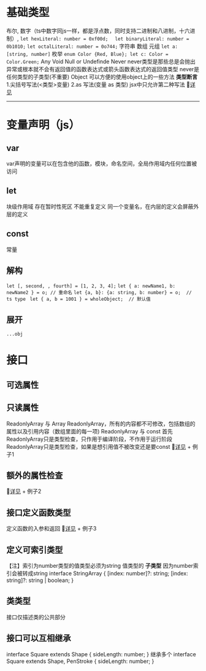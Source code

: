# 基础类型
布尔,
数字（ts中数字同js一样，都是浮点数，同时支持二进制和八进制，十六进制）,
`let hexLiteral: number = 0xf00d;  `
`let binaryLiteral: number = 0b1010;`
`let octalLiteral: number = 0o744;`
字符串
数组
元组
`let a: [string, number]`
枚举
`enum Color {Red, Blue}; let c: Color = Color.Green;`
Any
Void
Null or Undefinde
Never
never类型是那些总是会抛出异常或根本就不会有返回值的函数表达式或箭头函数表达式的返回值类型
never是任何类型的子类型(不重要)
Object
可以方便的使用object上的一些方法
**类型断言**
1.尖括号写法(<类型>变量)
2.as 写法(变量 as 类型) 
jsx中只允许第二种写法
🌰[详见](./docsTS/baseTS.ts)

***

# 变量声明（js）
## var
var声明的变量可以在包含他的函数，模块，命名空间，全局作用域内任何位置被访问
## let
块级作用域
存在暂时性死区
不能重复定义
同一个变量名，在内层的定义会屏蔽外层的定义
## const
常量
## 解构
`let [, second, , fourth] = [1, 2, 3, 4];`
`let { a: newName1, b: newName2 } = o; // 重命名` 
`let {a, b}: {a: string, b: number} = o;  // ts type`
` let { a, b = 1001 } = wholeObject;  // 默认值`
## 展开
`...obj`
# 接口
## 可选属性
## 只读属性
ReadonlyArray<T> 与 Array<T>
ReadonlyArray，所有的内容都不可修改，包括数组的属性以及引用内容（数组里面的每一项)
ReadonlyArray<T> 与 const
首先ReadonlyArray只是类型检查，只作用于编译阶段，不作用于运行阶段
ReadonlyArray只是类型检查，如果是想引用值不被改变还是要const
🌰[详见](./docsTS/interfaceTS.ts) + 例子1
## 额外的属性检查
🌰[详见](./docsTS/interfaceTS.ts) + 例子2
## 接口定义函数类型
定义函数的入参和返回
🌰[详见](./docsTS/interfaceTS.ts) + 例子3
## 定义可索引类型
【注】索引为number类型的值类型必须为string 值类型的 **子类型** 因为number索引会被转成string
interface StringArray {
  [index: number]?: string;
  [index: string]?: string | boolean;
}
## 类类型
接口仅描述类的公共部分
## 接口可以互相继承
interface Square extends Shape {
    sideLength: number;
}
继承多个
interface Square extends Shape, PenStroke {
    sideLength: number;
}
